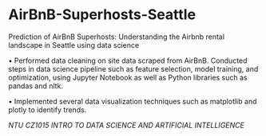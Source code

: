 # AirBnB-Superhosts-Seattle
Prediction of AirBnB Superhosts: Understanding the Airbnb rental landscape in Seattle using data science

•	Performed data cleaning on site data scraped from AirBnB. Conducted steps in data science pipeline such as feature selection, model training, and optimization, using Jupyter Notebook as well as Python libraries such as pandas and nltk.

•	Implemented several data visualization techniques such as matplotlib and plotly to identify trends.

*NTU CZ1015 INTRO TO DATA SCIENCE AND ARTIFICIAL INTELLIGENCE*
